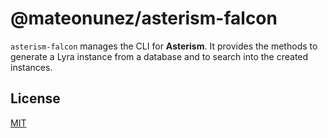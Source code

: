 # @mateonunez/asterism-falcon

`asterism-falcon` manages the CLI for **Asterism**. It provides the methods to generate a Lyra instance from a database and to search into the created instances.

## License

[MIT](/LICENSE)
